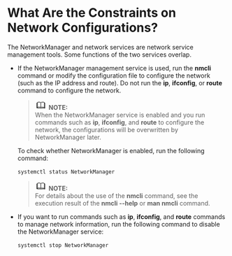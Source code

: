 # What Are the Constraints on Network Configurations?<a name="EN-US_TOPIC_0214071161"></a>

The NetworkManager and network services are network service management tools. Some functions of the two services overlap.

-   If the NetworkManager management service is used, run the  **nmcli**  command or modify the configuration file to configure the network \(such as the IP address and route\). Do not run the  **ip**,  **ifconfig**, or  **route**  command to configure the network.

    >![](./public_sys-resources/icon-note.gif) **NOTE:**   
    >When the NetworkManager service is enabled and you run commands such as  **ip**,  **ifconfig**, and  **route**  to configure the network, the configurations will be overwritten by NetworkManager later.  

    To check whether NetworkManager is enabled, run the following command:

    ```
    systemctl status NetworkManager
    ```

    >![](./public_sys-resources/icon-note.gif) **NOTE:**   
    >For details about the use of the  **nmcli**  command, see the execution result of the  **nmcli --help**  or  **man nmcli**  command.  

-   If you want to run commands such as  **ip**,  **ifconfig**, and  **route**  commands to manage network information, run the following command to disable the NetworkManager service:

    ```
    systemctl stop NetworkManager
    ```


